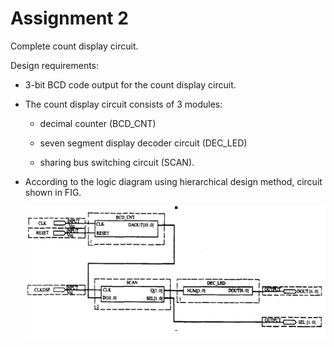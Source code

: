 # Assignment 2 #

Complete count display circuit.

Design requirements:

* 3-bit BCD code output for the count display circuit.

* The count display circuit consists of 3 modules:

    - decimal counter (BCD_CNT)

    - seven segment display decoder circuit (DEC_LED)

    - sharing bus switching circuit (SCAN).

* According to the logic diagram using hierarchical design method, circuit shown in FIG.

    ![CIRCUIT_MAP](./CIRCUIT_MAP.bmp)


